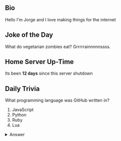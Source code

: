 ## Bio

Hello I'm Jorge and I love making things for the internet

## Joke of the Day

What do vegetarian zombies eat? Grrrrrainnnnnssss.

## Home Server Up-Time

Its been **12 days** since this server shutdown


## Daily Trivia

What programming language was GitHub written in?
 1. JavaScript
 2. Python
 3. Ruby
 4. Lua

<details>
  <summary>Answer</summary>
  Ruby
</details>

